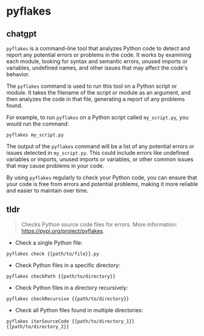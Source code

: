 # pyflakes 
## chatgpt 
`pyflakes` is a command-line tool that analyzes Python code to detect and report any potential errors or problems in the code. It works by examining each module, looking for syntax and semantic errors, unused imports or variables, undefined names, and other issues that may affect the code's behavior.

The `pyflakes` command is used to run this tool on a Python script or module. It takes the filename of the script or module as an argument, and then analyzes the code in that file, generating a report of any problems found.

For example, to run `pyflakes` on a Python script called `my_script.py`, you would run the command:

```
pyflakes my_script.py
```

The output of the `pyflakes` command will be a list of any potential errors or issues detected in `my_script.py`. This could include errors like undefined variables or imports, unused imports or variables, or other common issues that may cause problems in your code.

By using `pyflakes` regularly to check your Python code, you can ensure that your code is free from errors and potential problems, making it more reliable and easier to maintain over time. 

## tldr 
 
> Checks Python source code files for errors.
> More information: <https://pypi.org/project/pyflakes>.

- Check a single Python file:

`pyflakes check {{path/to/file}}.py`

- Check Python files in a specific directory:

`pyflakes checkPath {{path/to/directory}}`

- Check Python files in a directory recursively:

`pyflakes checkRecursive {{path/to/directory}}`

- Check all Python files found in multiple directories:

`pyflakes iterSourceCode {{path/to/directory_1}} {{path/to/directory_2}}`

